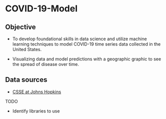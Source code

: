 # COVID-19-Model

## Objective
- To develop foundational skills in data science and utilize machine learning techniques to model COVID-19 time series data collected in the United States. 

- Visualizing data and model predictions with a geographic graphic to see the spread of disease over time.

## Data sources
- [CSSE at Johns Hopkins](https://github.com/CSSEGISandData/COVID-19)

TODO

- Identify libraries to use
